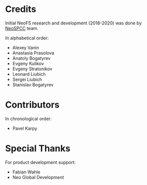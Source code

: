 # Credits

Initial NeoFS research and development (2018-2020) was done by
[NeoSPCC](https://nspcc.ru) team.

In alphabetical order:

- Alexey Vanin
- Anastasia Prasolova
- Anatoly Bogatyrev
- Evgeny Kulikov 
- Evgeny Stratonikov
- Leonard Liubich
- Sergei Liubich
- Stanislav Bogatyrev

# Contributors

In chronological order:
- Pavel Karpy

# Special Thanks

For product development support:

- Fabian Wahle
- Neo Global Development
